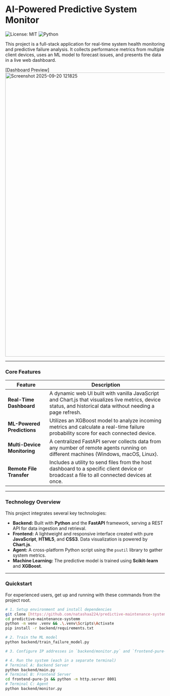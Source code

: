 # AI-Powered Predictive System Monitor

![License: MIT](https://img.shields.io/badge/License-MIT-blue.svg?style=for-the-badge)
![Python](https://img.shields.io/badge/python-3.10+-3670A0?style=for-the-badge&logo=python&logoColor=ffdd54)

This project is a full-stack application for real-time system health monitoring and predictive failure analysis. It collects performance metrics from multiple client devices, uses an ML model to forecast issues, and presents the data in a live web dashboard.

[Dashboard Preview]<img width="1823" height="897" alt="Screenshot 2025-09-20 121825" src="https://github.com/user-attachments/assets/547dd05a-928c-4cbb-ab76-6bc69e2bcf6e" />
 
---

###  Core Features

| Feature                  | Description                                                                                                                                |
| ------------------------ | ------------------------------------------------------------------------------------------------------------------------------------------ |
| **Real-Time Dashboard** | A dynamic web UI built with vanilla JavaScript and Chart.js that visualizes live metrics, device status, and historical data without needing a page refresh.   |
| **ML-Powered Predictions**| Utilizes an XGBoost model to analyze incoming metrics and calculate a real-time failure probability score for each connected device. |
| **Multi-Device Monitoring** | A centralized FastAPI server collects data from any number of remote agents running on different machines (Windows, macOS, Linux).         |
| **Remote File Transfer** | Includes a utility to send files from the host dashboard to a specific client device or broadcast a file to all connected devices at once. |

---

### Technology Overview

This project integrates several key technologies:

* **Backend:** Built with **Python** and the **FastAPI** framework, serving a REST API for data ingestion and retrieval.
* **Frontend:** A lightweight and responsive interface created with pure **JavaScript**, **HTML5**, and **CSS3**. Data visualization is powered by **Chart.js**.
* **Agent:** A cross-platform Python script using the `psutil` library to gather system metrics.
* **Machine Learning:** The predictive model is trained using **Scikit-learn** and **XGBoost**.

---

###  Quickstart

For experienced users, get up and running with these commands from the project root.

```bash
# 1. Setup environment and install dependencies
git clone [https://github.com/natashaa224/predictive-maintenance-systemm.git](https://github.com/natashaa224/predictive-maintenance-systemm.git)
cd predictive-maintenance-systemm
python -m venv .venv && .\.venv\Scripts\Activate
pip install -r backend/requirements.txt

# 2. Train the ML model
python backend/train_failure_model.py

# 3. Configure IP addresses in `backend/monitor.py` and `frontend-pure-js/script.js`

# 4. Run the system (each in a separate terminal)
# Terminal A: Backend Server
python backend/main.py
# Terminal B: Frontend Server
cd frontend-pure-js && python -m http.server 8001
# Terminal C: Agent
python backend/monitor.py
